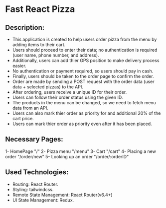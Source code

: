 # Fast React Pizza

## Description:
- This application is created to help users order pizza from the menu by adding items to their cart.
- Users should proceed to enter their data; no authentication is required (user name, phone number, and address).
- Additionally, users can add thier GPS position to make delivery process easier.
- No authentication or payment required, so users should pay in cash.
- Finally, users should be taken to the order page to confirm the order.
- Order are made by sending a POST request with the order data (user data + selected pizzas) to the API.
- After ordering, users receive a unique ID for their order.
- Users can follow their order status using the given ID.
- The products in the menu can be changed, so we need to fetch menu data from an API.
- Users can also mark thier order as priority for and additional 20% of the cart price.
- Users can mark thier order as priority even after it has been placed.

## Necessary Pages:
1- HomePage "/"
2- Pizza menu "/menu"
3- Cart "/cart"
4- Placing a new order "/order/new"
5- Looking up an order "/order/:orderID"

## Used Technologies:
- Routing: React Router.
- Styling: tailwindcss.
- Remote State Management: React Router(v6.4+)
- UI State Management: Redux.


